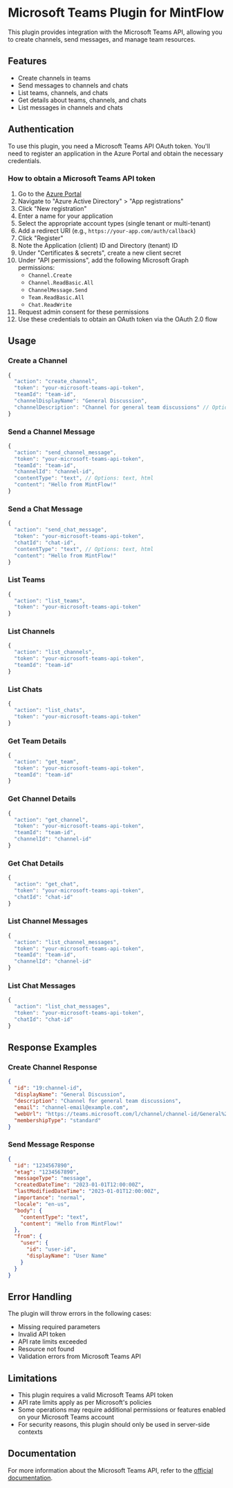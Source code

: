 # Microsoft Teams Plugin for MintFlow

This plugin provides integration with the Microsoft Teams API, allowing you to create channels, send messages, and manage team resources.

## Features

- Create channels in teams
- Send messages to channels and chats
- List teams, channels, and chats
- Get details about teams, channels, and chats
- List messages in channels and chats

## Authentication

To use this plugin, you need a Microsoft Teams API OAuth token. You'll need to register an application in the Azure Portal and obtain the necessary credentials.

### How to obtain a Microsoft Teams API token

1. Go to the [Azure Portal](https://portal.azure.com/)
2. Navigate to "Azure Active Directory" > "App registrations"
3. Click "New registration"
4. Enter a name for your application
5. Select the appropriate account types (single tenant or multi-tenant)
6. Add a redirect URI (e.g., `https://your-app.com/auth/callback`)
7. Click "Register"
8. Note the Application (client) ID and Directory (tenant) ID
9. Under "Certificates & secrets", create a new client secret
10. Under "API permissions", add the following Microsoft Graph permissions:
    - `Channel.Create`
    - `Channel.ReadBasic.All`
    - `ChannelMessage.Send`
    - `Team.ReadBasic.All`
    - `Chat.ReadWrite`
11. Request admin consent for these permissions
12. Use these credentials to obtain an OAuth token via the OAuth 2.0 flow

## Usage

### Create a Channel

```javascript
{
  "action": "create_channel",
  "token": "your-microsoft-teams-api-token",
  "teamId": "team-id",
  "channelDisplayName": "General Discussion",
  "channelDescription": "Channel for general team discussions" // Optional
}
```

### Send a Channel Message

```javascript
{
  "action": "send_channel_message",
  "token": "your-microsoft-teams-api-token",
  "teamId": "team-id",
  "channelId": "channel-id",
  "contentType": "text", // Options: text, html
  "content": "Hello from MintFlow!"
}
```

### Send a Chat Message

```javascript
{
  "action": "send_chat_message",
  "token": "your-microsoft-teams-api-token",
  "chatId": "chat-id",
  "contentType": "text", // Options: text, html
  "content": "Hello from MintFlow!"
}
```

### List Teams

```javascript
{
  "action": "list_teams",
  "token": "your-microsoft-teams-api-token"
}
```

### List Channels

```javascript
{
  "action": "list_channels",
  "token": "your-microsoft-teams-api-token",
  "teamId": "team-id"
}
```

### List Chats

```javascript
{
  "action": "list_chats",
  "token": "your-microsoft-teams-api-token"
}
```

### Get Team Details

```javascript
{
  "action": "get_team",
  "token": "your-microsoft-teams-api-token",
  "teamId": "team-id"
}
```

### Get Channel Details

```javascript
{
  "action": "get_channel",
  "token": "your-microsoft-teams-api-token",
  "teamId": "team-id",
  "channelId": "channel-id"
}
```

### Get Chat Details

```javascript
{
  "action": "get_chat",
  "token": "your-microsoft-teams-api-token",
  "chatId": "chat-id"
}
```

### List Channel Messages

```javascript
{
  "action": "list_channel_messages",
  "token": "your-microsoft-teams-api-token",
  "teamId": "team-id",
  "channelId": "channel-id"
}
```

### List Chat Messages

```javascript
{
  "action": "list_chat_messages",
  "token": "your-microsoft-teams-api-token",
  "chatId": "chat-id"
}
```

## Response Examples

### Create Channel Response

```json
{
  "id": "19:channel-id",
  "displayName": "General Discussion",
  "description": "Channel for general team discussions",
  "email": "channel-email@example.com",
  "webUrl": "https://teams.microsoft.com/l/channel/channel-id/General%20Discussion",
  "membershipType": "standard"
}
```

### Send Message Response

```json
{
  "id": "1234567890",
  "etag": "1234567890",
  "messageType": "message",
  "createdDateTime": "2023-01-01T12:00:00Z",
  "lastModifiedDateTime": "2023-01-01T12:00:00Z",
  "importance": "normal",
  "locale": "en-us",
  "body": {
    "contentType": "text",
    "content": "Hello from MintFlow!"
  },
  "from": {
    "user": {
      "id": "user-id",
      "displayName": "User Name"
    }
  }
}
```

## Error Handling

The plugin will throw errors in the following cases:

- Missing required parameters
- Invalid API token
- API rate limits exceeded
- Resource not found
- Validation errors from Microsoft Teams API

## Limitations

- This plugin requires a valid Microsoft Teams API token
- API rate limits apply as per Microsoft's policies
- Some operations may require additional permissions or features enabled on your Microsoft Teams account
- For security reasons, this plugin should only be used in server-side contexts

## Documentation

For more information about the Microsoft Teams API, refer to the [official documentation](https://learn.microsoft.com/en-us/graph/api/resources/teams-api-overview).

